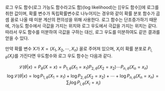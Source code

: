 로그 우도 함수(로그 가능도 함수라고도 함)(log likelihood)는 [[우도 함수]]에 로그를 취한 값이며, 확률 변수가 독립확률변수로 나누어지는 경우와 같이 확률 분포 함수가 곱셈 꼴로 나올 때 미분 계산의 편의성을 위해 사용한다. 로그 함수는 단조증가하기 때문에, 가능도 함수에서 극값을 가지는 위치와 로그 우도에서 극값을 가지는 위치는 같다. 따라서 우도 함수를 미분하여 극값을 구하는 대신, 로그 우도를 미분하여도 같은 결과를 얻을 수 있다.

만약 확률 변수 X가 ${\displaystyle X=(X_{1},X_{2},\cdots ,X_{n})}$ 꼴로 주어져 있으며, $X_i$이 확률 분포로 ${\displaystyle P_{i,\theta }(X_{i})}$를 가진다면 우도함수와 로그 우도 함수는 다음과 같다.

$${\displaystyle {\mathcal {L}}(\theta |x)=P_{\theta }(X=x)=P_{1,\theta }(X_{1}=x_{1})P_{2,\theta }(X_{2}=x_{2})\cdots P_{n,\theta }(X_{n}=x_{n})}$$
$$\displaystyle \log {\mathcal {L}}(\theta |x)=\log P_{1,\theta }(X_{1}=x_{1})+\log P_{2,\theta }(X_{2}=x_{2})+\cdots +\log P_{n,\theta }(X_{n}=x_{n})=\sum _{i}\log P_{i,\theta }(X_{i}=x_{i})$$

